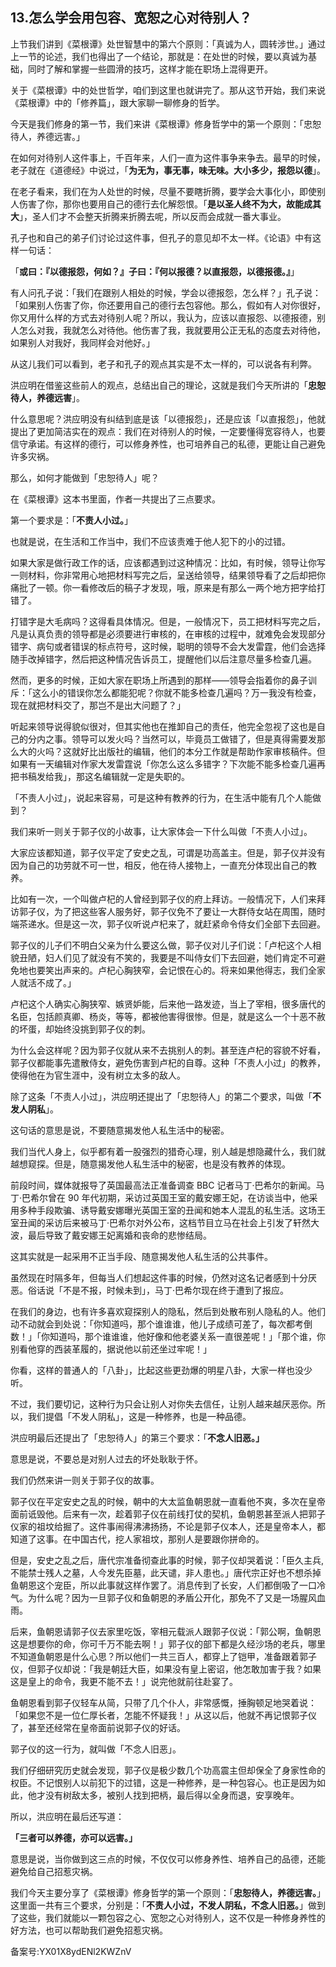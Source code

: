 ## 13.怎么学会用包容、宽恕之心对待别人？
上节我们讲到《菜根谭》处世智慧中的第六个原则：「真诚为人，圆转涉世。」通过上一节的论述，我们也得出了一个结论，那就是：在处世的时候，要以真诚为基础，同时了解和掌握一些圆滑的技巧，这样才能在职场上混得更开。


关于《菜根谭》中的处世哲学，咱们到这里也就讲完了。那从这节开始，我们来说《菜根谭》中的「修养篇」，跟大家聊一聊修身的哲学。


今天是我们修身的第一节，我们来讲《菜根谭》修身哲学中的第一个原则：「忠恕待人，养德远害。」


在如何对待别人这件事上，千百年来，人们一直为这件事争来争去。最早的时候，老子就在《道德经》中说过，「**为无为，事无事，味无味。大小多少，报怨以德**」。


在老子看来，我们在为人处世的时候，尽量不要瞎折腾，要学会大事化小，即使别人伤害了你，那你也要用自己的德行去化解怨恨。「**是以圣人终不为大，故能成其大**」，圣人们才不会整天折腾来折腾去呢，所以反而会成就一番大事业。


孔子也和自己的弟子们讨论过这件事，但孔子的意见却不太一样。《论语》中有这样一句话：


「**或曰：『以德报怨，何如？』子曰：『何以报德？以直报怨，以德报德。』**」


有人问孔子说：「我们在跟别人相处的时候，学会以德报怨，怎么样？」孔子说：「如果别人伤害了你，你还要用自己的德行去包容他。那么，假如有人对你很好，你又用什么样的方式去对待别人呢？所以，我认为，应该以直报怨、以德报德，别人怎么对我，我就怎么对待他。他伤害了我，我就要用公正无私的态度去对待他，如果别人对我好，我同样会对他好。」


从这儿我们可以看到，老子和孔子的观点其实是不太一样的，可以说各有利弊。


洪应明在借鉴这些前人的观点，总结出自己的理论，这就是我们今天所讲的「**忠恕待人，养德远害**」。


什么意思呢？洪应明没有纠结到底是该「以德报怨」，还是应该「以直报怨」，他就提出了更加简洁实在的观点：我们在对待别人的时候，一定要懂得宽容待人，也要信守承诺。有这样的德行，可以修身养性，也可培养自己的私德，更能让自己避免许多灾祸。


那么，如何才能做到「忠恕待人」呢？


在《菜根谭》这本书里面，作者一共提出了三点要求。


第一个要求是：「**不责人小过。**」


也就是说，在生活和工作当中，我们不应该责难于他人犯下的小的过错。


如果大家是做行政工作的话，应该都遇到过这种情况：比如，有时候，领导让你写一则材料，你非常用心地把材料写完之后，呈送给领导，结果领导看了之后却把你痛批了一顿。你一看修改后的稿子才发现，哦，原来是有那么一两个地方把字给打错了。


打错字是大毛病吗？这得看具体情况。但是，一般情况下，员工把材料写完之后，凡是认真负责的领导都是必须要进行审核的，在审核的过程中，就难免会发现部分错字、病句或者错误的标点符号，这时候，聪明的领导不会大发雷霆，他们会选择随手改掉错字，然后把这种情况告诉员工，提醒他们以后注意尽量多检查几遍。


然而，更多的时候，正如大家在职场上所遇到的那样——领导会指着你的鼻子训斥：「这么小的错误你怎么都能犯呢？你就不能多检查几遍吗？万一我没有检查，现在就把材料交了，那岂不是出大问题了？」


听起来领导说得貌似很对，但其实他也在推卸自己的责任，他完全忽视了这也是自己的分内之事。领导可以发火吗？当然可以，毕竟员工做错了，但是真得需要发那么大的火吗？这就好比出版社的编辑，他们的本分工作就是帮助作家审核稿件。但如果有一天编辑对作家大发雷霆说「你怎么这么多错字？下次能不能多检查几遍再把书稿发给我」，那这名编辑就一定是失职的。


「不责人小过」，说起来容易，可是这种有教养的行为，在生活中能有几个人能做到？


我们来听一则关于郭子仪的小故事，让大家体会一下什么叫做「不责人小过」。


大家应该都知道，郭子仪平定了安史之乱，可谓是功高盖主。但是，郭子仪并没有因为自己的功劳就不可一世，相反，他在待人接物上，一直充分体现出自己的教养。


比如有一次，一个叫做卢杞的人曾经到郭子仪的府上拜访。一般情况下，人们来拜访郭子仪，为了把这些客人服务好，郭子仪免不了要让一大群侍女站在周围，随时端茶递水。但是这一次，郭子仪听说卢杞来了，就赶紧命令侍女们全部下去回避。


郭子仪的儿子们不明白父亲为什么要这么做，郭子仪对儿子们说：「卢杞这个人相貌丑陋，妇人们见了就没有不笑的，我要是不叫侍女们下去回避，她们肯定不可避免地也要笑出声来的。卢杞心胸狭窄，会记恨在心的。将来如果他得志，我们全家人就活不成了。」


卢杞这个人确实心胸狭窄、嫉贤妒能，后来他一路发迹，当上了宰相，很多唐代的名臣，包括颜真卿、杨炎，等等，都被他害得很惨。但是，就是这么一个十恶不赦的坏蛋，却始终没挑到郭子仪的刺。


为什么会这样呢？因为郭子仪就从来不去挑别人的刺。甚至连卢杞的容貌不好看，郭子仪都能事先遣散侍女，避免伤害到卢杞的自尊。这种「不责人小过」的教养，使得他在为官生涯中，没有树立太多的敌人。


除了这条「不责人小过」，洪应明还提出了「忠恕待人」的第二个要求，叫做「**不发人阴私**」。


这句话的意思是说，不要随意揭发他人私生活中的秘密。


我们当代人身上，似乎都有着一股强烈的猎奇心理，别人越是想隐藏什么，我们就越想窥探。但是，随意揭发他人私生活中的秘密，也是没有教养的体现。


前段时间，媒体就报导了英国最高法正准备调查 BBC 记者马丁·巴希尔的新闻。马丁·巴希尔曾在 90 年代初期，采访过英国王室的戴安娜王妃，在访谈当中，他采用多种手段欺骗、诱导戴安娜曝光英国王室的丑闻和她本人混乱的私生活。这场王室丑闻的采访后来被马丁·巴希尔对外公布，这档节目立马在社会上引发了轩然大波，最后导致了戴安娜王妃离婚和丧命的悲惨结局。


这其实就是一起采用不正当手段、随意揭发他人私生活的公共事件。


虽然现在时隔多年，但每当人们想起这件事的时候，仍然对这名记者感到十分厌恶。俗话说「不是不报，时候未到」，马丁·巴希尔现在终于遭到了报应。


在我们的身边，也有许多喜欢窥探别人的隐私，然后到处散布别人隐私的人。他们动不动就会到处说：「你知道吗，那个谁谁谁，他儿子成绩可差了，每次都考倒数！」「你知道吗，那个谁谁谁，他好像和他老婆关系一直很差呢！」「那个谁，你别看他穿的西装革履的，据说他以前还坐过牢呢！」


你看，这样的普通人的「八卦」，比起这些更劲爆的明星八卦，大家一样也没少听。


不过，我们要切记，这种行为只会让别人对你失去信任，让别人越来越厌恶你。所以，我们提倡「不发人阴私」，这是一种修养，也是一种品德。


洪应明最后还提出了「忠恕待人」的第三个要求：「**不念人旧恶。」**


意思是说，不要总是对别人过去的坏处耿耿于怀。


我们仍然来讲一则关于郭子仪的故事。


郭子仪在平定安史之乱的时候，朝中的大太监鱼朝恩就一直看他不爽，多次在皇帝面前诋毁他。后来有一次，趁着郭子仪在前线打仗的契机，鱼朝恩甚至派人把郭子仪家的祖坟给掘了。这件事闹得沸沸扬扬，不论是郭子仪本人，还是皇帝本人，都知道了这事。在中国古代，挖人家祖坟，那别人是要跟你拼命的。


但是，安史之乱之后，唐代宗准备彻查此事的时候，郭子仪却哭着说：「臣久主兵,不能禁士残人之墓，人今发先臣墓，此天谴，非人患也。」唐代宗正好也不想杀掉鱼朝恩这个宠臣，所以此事就这样作罢了。消息传到了长安，人们都倒吸了一口冷气。为什么呢？因为一旦郭子仪和鱼朝恩的矛盾公开化，那免不了又是一场腥风血雨。


后来，鱼朝恩请郭子仪去家里吃饭，宰相元载派人跟郭子仪说：「郭公啊，鱼朝恩这是想要你的命，你可千万不能去啊！」郭子仪的部下都是久经沙场的老兵，哪里不知道鱼朝恩是什么心思？所以他们一共三百人，都穿上了铠甲，准备跟着郭子仪，但郭子仪却说：「我是朝廷大臣，如果没有皇上密诏，他怎敢加害于我？如果这是皇上的命令，我更不能不去！」说完他就前往赴宴了。


鱼朝恩看到郭子仪轻车从简，只带了几个仆人，非常感慨，捶胸顿足地哭着说：「如果您不是一位仁厚长者，怎能不怀疑我！」从这以后，他就不再记恨郭子仪了，甚至还经常在皇帝面前说郭子仪的好话。


郭子仪的这一行为，就叫做「不念人旧恶」。


我们仔细研究历史就会发现，郭子仪是极少数几个功高震主但却保全了身家性命的权臣。不记恨别人以前犯下的过错，这是一种修养，是一种包容心。也正是因为如此，他才没有树敌太多，被别人找到把柄，最后得以全身而退，安享晚年。


所以，洪应明在最后还写道：


**「三者可以养德，亦可以远害。」**


意思是说，当你做到这三点的时候，不仅仅可以修身养性、培养自己的品德，还能避免给自己招惹灾祸。


我们今天主要分享了《菜根谭》修身哲学的第一个原则：「**忠恕待人，养德远害。**」这里面一共有三个要求，分别是：「**不责人小过，不发人阴私，不念人旧恶。**」做到了这些，我们就能以一颗包容之心、宽恕之心对待别人，这不仅是一种修身养性的好方法，也可以帮助我们避免招惹灾祸。


备案号:YX01X8ydENl2KWZnV

